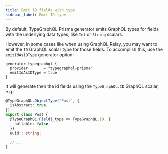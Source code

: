 ```yaml
---
title: Emit ID fields with type
sidebar_label: Emit ID type
---
```


By default, TypeGraphQL Prisma generator emits GraphQL types for fields with the underlying data types, like `Int` or `String` scalars.

However, in some cases like when using GraphQL Relay, you may want to emit the `ID` GraphQL scalar type for those fields.
To accomplish this, use the `emitIdAsIDType` generator option:

```prisma {3}
generator typegraphql {
  provider       = "typegraphql-prisma"
  emitIdAsIDType = true
}
```

It will generate then the id fields using the `TypeGraphQL.ID` GraphQL scalar, e.g.:

```ts {5}
@TypeGraphQL.ObjectType("Post", {
  isAbstract: true,
})
export class Post {
  @TypeGraphQL.Field(_type => TypeGraphQL.ID, {
    nullable: false,
  })
  uuid!: string;

  // ...
}
```
